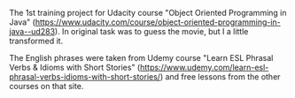 The 1st training project for Udacity course "Object Oriented Programming in Java" (https://www.udacity.com/course/object-oriented-programming-in-java--ud283). In original task was to guess the movie, but I a little transformed it.

The English phrases were taken from Udemy course "Learn ESL Phrasal Verbs & Idioms with Short Stories" (https://www.udemy.com/learn-esl-phrasal-verbs-idioms-with-short-stories/) and free lessons from the other courses on that site.